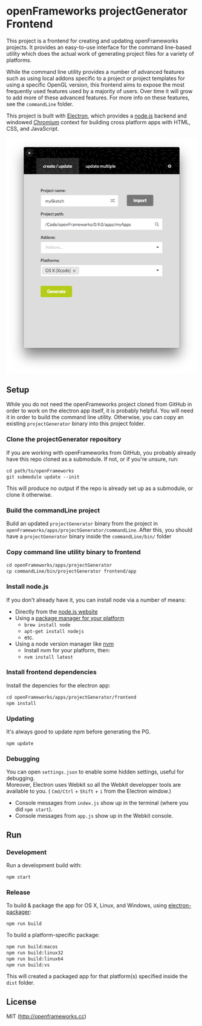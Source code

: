 # openFrameworks projectGenerator Frontend

This project is a frontend for creating and updating openFrameworks projects. It provides an easy-to-use interface for the command line-based utility which does the actual work of generating project files for a variety of platforms.

While the command line utility provides a number of advanced features such as using local addons specific to a project or project templates for using a specific OpenGL version, this frontend aims to expose the most frequently used features used by a majority of users. Over time it will grow to add more of these advanced features. For more info on these features, see the `commandLine` folder.

This project is built with [Electron](http://electron.atom.io), which provides a [node.js](https://nodejs.org/en/) backend and windowed [Chromium](http://www.chromium.org/Home) context for building cross platform apps with HTML, CSS, and JavaScript.

![image](screenshot.png)


## Setup

While you do not need the openFrameworks project cloned from GitHub in order to work on the electron app itself, it is probably helpful. You will need it in order to build the command line utility. Otherwise, you can copy an existing `projectGenerator` binary into this project folder.

### Clone the projectGenerator repository

If you are working with openFrameworks from GitHub, you probably already have this repo cloned as a submodule. If not, or if you're unsure, run:

```
cd path/to/openFrameworks
git submodule update --init
```

This will produce no output if the repo is already set up as a submodule, or clone it otherwise.


### Build the commandLine project

Build an updated `projectGenerator` binary from the project in `openFrameworks/apps/projectGenerator/commandLine`. After this, you should have a `projectGenerator` binary inside the `commandLine/bin/` folder

### Copy command line utility binary to frontend

```
cd openFrameworks/apps/projectGenerator
cp commandLine/bin/projectGenerator frontend/app
```

### Install node.js

If you don't already have it, you can install node via a number of means:

- Directly from the [node.js website](https://nodejs.org/en/download/)
- Using a [package manager for your platform](https://nodejs.org/en/download/package-manager/)
  - `brew install node`
  - `apt-get install nodejs`
  - etc.
- Using a node version manager like [nvm](https://github.com/creationix/nvm)
  - Install nvm for your platform, then:
  - `nvm install latest`

### Install frontend dependencies

Install the depencies for the electron app:

```
cd openFrameworks/apps/projectGenerator/frontend
npm install
```

### Updating
It's always good to update npm before generating the PG.  
```
npm update
```

### Debugging
You can open `settings.json` to enable some hidden settings, useful for debugging.  
Moreover, Electron uses Webkit so all the Webkit developper tools are available to you. ( `Cmd/Ctrl` + `Shift` + `i` from the Electron window.)  

 - Console messages from `index.js` show up in the terminal (where you did `npm start`).  
 - Console messages from `app.js` show up in the Webkit console.

## Run

### Development

Run a development build with:

```
npm start
```

### Release

To build & package the app for OS X, Linux, and Windows, using [electron-packager](https://github.com/maxogden/electron-packager):

```
npm run build
```

To build a platform-specific package:

```
npm run build:macos
npm run build:linux32
npm run build:linux64
npm run build:vs
```

This will created a packaged app for that platform(s) specified inside the `dist` folder.


## License

MIT (http://openframeworks.cc)
